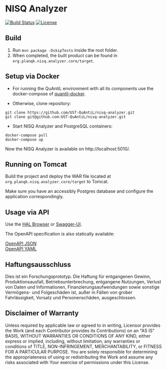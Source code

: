# NISQ Analyzer

[![Build Status](https://api.travis-ci.com/UST-QuAntiL/nisq-analyzer.svg?branch=master)](https://travis-ci.com/UST-QuAntiL/nisq-analyzer)
[![License](https://img.shields.io/badge/License-Apache%202.0-blue.svg)](https://opensource.org/licenses/Apache-2.0)

## Build

1. Run `mvn package -DskipTests` inside the root folder.
2. When completed, the built product can be found in `org.planqk.nisq.analyzer.core/target`.

## Setup via Docker

* For running the QuAntiL environment with all its components use the docker-compose
  of [quantil-docker](https://github.com/UST-QuAntiL/quantil-docker).

* Otherwise, clone repository:

```
git clone https://github.com/UST-QuAntiL/nisq-analyzer.git   
git clone git@github.com:UST-QuAntiL/nisq-analyzer.git
```

* Start NISQ Analyzer and PostgreSQL containers:

```
docker-compose pull
docker-compose up
```

Now the NISQ Analyzer is available on http://localhost:5010/.  

## Running on Tomcat

Build the project and deploy the WAR file located at `org.planqk.nisq.analyzer.core/target` to Tomcat.

Make sure you have an accessibly Postgres database and configure the application correspondingly.

## Usage via API

Use the [HAL Browser](http://localhost:5010/nisq-analyzer/browser/index.html#http://localhost:5010/nisq-analyzer/)
or [Swagger-UI](http://localhost:5010/nisq-analyzer/swagger-ui/index.html?configUrl=/nisq-analyzer/v3/api-docs/swagger-config#/).

The OpenAPI specification is also statically available:

[OpenAPI JSON](./docs/api/openapi.json)  
[OpenAPI YAML](./docs/api/openapi.yaml)

## Haftungsausschluss

Dies ist ein Forschungsprototyp.
Die Haftung für entgangenen Gewinn, Produktionsausfall, Betriebsunterbrechung, entgangene Nutzungen, Verlust von Daten
und Informationen, Finanzierungsaufwendungen sowie sonstige Vermögens- und Folgeschäden ist, außer in Fällen von grober
Fahrlässigkeit, Vorsatz und Personenschäden, ausgeschlossen.

## Disclaimer of Warranty

Unless required by applicable law or agreed to in writing, Licensor provides the Work (and each Contributor provides its
Contributions) on an "AS IS" BASIS, WITHOUT WARRANTIES OR CONDITIONS OF ANY KIND, either express or implied, including,
without limitation, any warranties or conditions of TITLE, NON-INFRINGEMENT, MERCHANTABILITY, or FITNESS FOR A
PARTICULAR PURPOSE.
You are solely responsible for determining the appropriateness of using or redistributing the Work and assume any risks
associated with Your exercise of permissions under this License.
